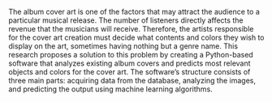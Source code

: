 The album cover art is one of the factors that may attract the audience to a particular musical release.
The number of listeners directly affects the revenue that the musicians will receive.
Therefore, the artists responsible for the cover art creation must decide what contents and colors they wish to display on the art,
sometimes having nothing but a genre name.
This research proposes a solution to this problem by creating a Python-based software that analyzes existing album covers and predicts most
relevant objects and colors for the cover art. The software’s structure consists of three main parts:
acquiring data from the database, analyzing the images, and predicting the output using machine learning algorithms.

